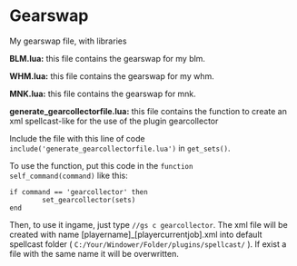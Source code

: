 Gearswap
========

My gearswap file, with libraries

**BLM.lua:** this file contains the gearswap for my blm.

**WHM.lua:** this file contains the gearswap for my whm.

**MNK.lua:** this file contains the gearswap for mnk.

**generate_gearcollectorfile.lua:** this file contains the function to create an xml spellcast-like for the use of the plugin gearcollector

Include the file with this line of code `include('generate_gearcollectorfile.lua')` in `get_sets()`.

To use the function, put this code in the <code>function self_command(command)</code> like this:
```
if command == 'gearcollector' then
        set_gearcollector(sets)
end
```
Then, to use it ingame, just type `//gs c gearcollector`.
The xml file will be created with name [playername]_[playercurrentjob].xml into default spellcast folder ( `C:/Your/Windower/Folder/plugins/spellcast/` ).
If exist a file with the same name it will be overwritten.
